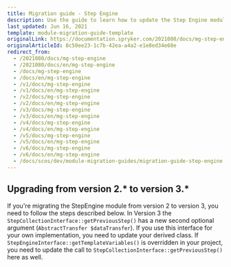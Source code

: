 ```yaml
---
title: Migration guide - Step Engine
description: Use the guide to learn how to update the Step Engine module to a newer version.
last_updated: Jun 16, 2021
template: module-migration-guide-template
originalLink: https://documentation.spryker.com/2021080/docs/mg-step-engine
originalArticleId: 8c50ee23-1c7b-42ea-a4a2-e1e8ed34e68e
redirect_from:
  - /2021080/docs/mg-step-engine
  - /2021080/docs/en/mg-step-engine
  - /docs/mg-step-engine
  - /docs/en/mg-step-engine
  - /v1/docs/mg-step-engine
  - /v1/docs/en/mg-step-engine
  - /v2/docs/mg-step-engine
  - /v2/docs/en/mg-step-engine
  - /v3/docs/mg-step-engine
  - /v3/docs/en/mg-step-engine
  - /v4/docs/mg-step-engine
  - /v4/docs/en/mg-step-engine
  - /v5/docs/mg-step-engine
  - /v5/docs/en/mg-step-engine
  - /v6/docs/mg-step-engine
  - /v6/docs/en/mg-step-engine
  - /docs/scos/dev/module-migration-guides/migration-guide-step-engine.html
---
```


## Upgrading from version 2.* to version 3.*

If you're migrating the StepEngine module from version 2 to version 3, you need to follow the steps described below.
In Version 3 the `StepCollectionInterface::getPreviousStep()` has a new second optional argument (`AbstractTransfer $dataTransfer`). If you use this interface for your own implementation, you need to update your derived class.
If `StepEngineInterface::getTemplateVariables()` is overridden in your project, you need to update the call to `StepCollectionInterface::getPreviousStep()` here as well.


